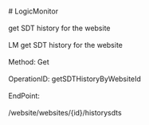<br>#     LogicMonitor</br>
<br>get SDT history for the website</br>
<br>LM get SDT history for the website</br>
<br>Method: Get</br>
<br>OperationID: getSDTHistoryByWebsiteId</br>
<br>EndPoint:</br>
<br>/website/websites/{id}/historysdts</br>
